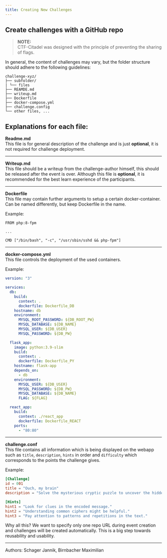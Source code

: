 ```yaml
---
title: Creating New Challenges
---
```


## Create challenges with a GitHub repo

> **NOTE:** <br/>
> CTF-Citadel was designed with the principle of preventing the sharing of flags.

In general, the content of challenges may vary, but the folder structure should adhere to the following guidelines:

```
challenge-xyz/
├── subfolder/
| └── files
├── REAMDE.md
├── writeup.md
├── Dockerfile
├── docker-compose.yml
├── challenge.config
└── other files, ...
```

## Explanations for each file:

**Readme.md** <br/>
This file is for general description of the challenge and is just **optional**, it is not required for challenge deployment. 

___


**Writeup.md** <br/>
This file should be a writeup from the challenge-author himself, this should be released after the event is over. Although this file is **optional**, it is recommended for the best learn experience of the participants.

___


**Dockerfile** <br/>
This file may contain further arguments to setup a certain docker-container. Can be named differently, but keep Dockerfile in the name.

Example:
```docker
FROM php:8-fpm

...

CMD ["/bin/bash", "-c", "/usr/sbin/sshd && php-fpm"]
```

___

**docker-compose.yml** <br/>
This file controls the deployment of the used containers.

Example:
```yml
version: "3"

services:
  db:
    build:
      context: .
      dockerfile: Dockerfile_DB
    hostname: db
    environment:
      MYSQL_ROOT_PASSWORD: ${DB_ROOT_PW}
      MYSQL_DATABASE: ${DB_NAME}
      MYSQL_USER: ${DB_USER}
      MYSQL_PASSWORD: ${DB_PW}

  flask_app:
    image: python:3.9-slim
    build:
      context: .
      dockerfile: Dockerfile_PY
    hostname: flask-app
    depends_on:
      - db
    environment:
      MYSQL_USER: ${DB_USER}
      MYSQL_PASSWORD: ${DB_PW}
      MYSQL_DATABASE: ${DB_NAME}
      FLAG: ${FLAG}

  react_app:
    build:
      context: ./react_app
      dockerfile: Dockerfile_REACT
    ports:
      - "80:80"
```

___

**challenge.conf** <br/>
This file contains all information which is being displayed on the webapp such as `title`, `description`, `hints` in order and `difficulty` which corresponds to the points the challenge gives.

Example:
```toml
[Challenge]
id = 001
title = "Ouch, my brain"
description = "Solve the mysterious cryptic puzzle to uncover the hidden message."

[Hints]
hint1 = "Look for clues in the encoded message."
hint2 = "Understanding common ciphers might be helpful."
hint3 = "Pay attention to patterns and repetitions in the text."
```

Why all this? We want to specify only one repo URL during event creation and challenges will be created automatically. This is a big step towards reusability and usability.

___

Authors: Schager Jannik, Birnbacher Maximilian